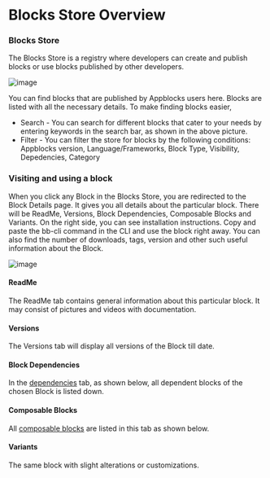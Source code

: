 # Blocks Store Overview

### Blocks Store

The Blocks Store is a registry where developers can create and publish blocks or use blocks published by other developers. 
<!-- (Insert a general paragraph) -->

![image](https://github.com/appblocks-hub/docs/assets/33730398/f821db10-0a08-4349-9a16-6699da09678e)

You can find blocks that are published by Appblocks users here. Blocks are listed with all the necessary details. To make finding blocks easier,
* Search - You can search for different blocks that cater to your needs by entering keywords in the search bar, as shown in the above picture.
* Filter - You can filter the store for blocks by the following conditions: Appblocks version, Language/Frameworks, Block Type, Visibility, Depedencies, Category

### Visiting and using a block

When you click any Block in the Blocks Store, you are redirected to the Block Details page. It gives you all details about the particular block. 
There will be ReadMe, Versions, Block Dependencies, Composable Blocks and Variants. On the right side, you can see installation instructions. Copy and paste the bb-cli command in the CLI and use the block right away. You can also find the number of downloads, tags, version and other such useful information about the Block. 

![image](https://github.com/appblocks-hub/docs/assets/33730398/1d13dae5-fb21-4ef0-82ff-0090d9d97ffb)

<!--  #### Pricing
 * Free - You can see installation instructions on the right side of the page. 
 * Paid - You can see the price, license and add-on details along with the option of adding it to cart. To add to cart successfully and purchase a paid block, you have to be a logged in user. -->

#### ReadMe
The ReadMe tab contains general information about this particular block. It may consist of pictures and videos with documentation.

#### Versions
The Versions tab will display all versions of the Block till date. 

#### Block Dependencies
In the [dependencies](https://docs.appblocks.com/docs/composability-vs-dependency#dependency) tab, as shown below, all dependent blocks of the chosen Block is listed down. 

#### Composable Blocks
All [composable blocks](https://docs.appblocks.com/docs/composability-vs-dependency#composability) are listed in this tab as shown below. 

#### Variants
The same block with slight alterations or customizations. 
<!-- (fill better definition) -->


